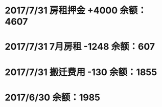 # 2017/7/31 房租押金 +4000 余额：4607
# 2017/7/31 7月房租 -1248 余额：607
# 2017/7/31 搬迁费用 -130 余额：1855
# 2017/6/30 余额：1985

